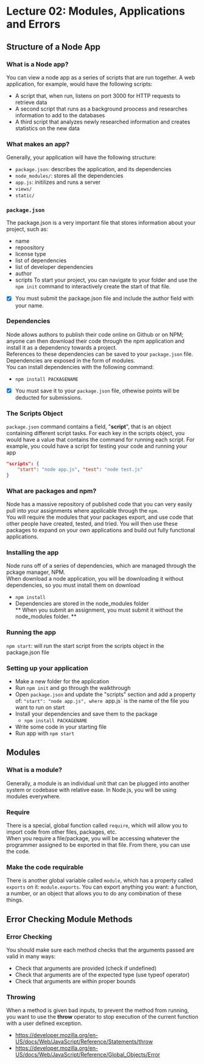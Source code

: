 # Lecture 02: Modules, Applications and Errors 

## Structure of a Node App
### What is a Node app?
You can view a node app as a series of scripts that are run together. A web application, for example, would have the following scripts:
- A script that, when run, listens on port 3000 for HTTP requests to retrieve data
- A second script that runs as a background proocess and researches information to add to the databases
- A third script that analyzes newly researched information and creates statistics on the new data

### What makes an app?
Generally, your application will have the following structure: 
- `package.json`: describes the application, and its dependencies 
- `node_modules/`: stores all the dependencies
- `app.js`: initilizes and runs a server 
- `views/`
- `static/`

### `package.json`
The package.json is a very important file that stores information about your project, such as:
- name
- repoository
- license type 
- list of dependencies 
- list of developer dependencies 
- author
- scripts
To start your project, you can navigate to your folder and use the `npm init` command to interactively create the start of that file. 
- [x] You must submit the package.json file and include the author field with your name. 

### Dependencies 
Node allows authors to publish their code online on Github or on NPM; anyone can then download their code through the npm application and install it as a dependency towards a project.  
References to these dependencies can be saved to your `package.json` file.   
Dependencies are exposed in the form of modules.  
You can install dependencies with the following command:
- `npm install PACKAGENAME`
- [x] You must save it to your `package.json` file, othewise points will be deducted for submissions.

### The Scripts Object
`package.json` command contains a field, "**script**", that is an object containing different script tasks. For each key in the scripts object, you would have a value that contains the command for running each script. For example, you could have a script for testing your code and running your app
```json
"scripts": {
    "start": "node app.js", "test": "node test.js"
}
```

### What are packages and npm?
Node has a massive repository of published code that you can very easily pull into your assignments where applicable through the `npm`.  
You will require the modules that your packages export, and use code that other people have created, tested, and tried. You will then use these packages to expand on your own applications and build out fully functional applications. 

### Installing the app
Node runs off of a series of dependencies, which are managed through the pckage manager, NPM.  
When download a node application, you will be downloading it without dependencies, so you must install them on download 
  + `npm install`
  + Dependencies are stored in the node_modules folder  
** When you submit an assignment, you must submit it without the node_modules folder. **

### Running the app
`npm start`: will run the start script from the scripts object in the package.json file

### Setting up your application
- Make a new folder for the application
- Run `npm init` and go through the walkthrough
- Open `package.json` and update the "scripts" section and add a property of: `"start": "node app.js", where `app.js` is the name of the file you want to run on start 
- Install your dependencies and save them to the package
  + `npm install PACKAGENAME`
- Write some code in your starting file
- Run app with `npm start`


## Modules
### What is a module?
Generally, a module is an individual unit that can be plugged into another system or codebase with relative ease. In Node.js, you will be using modules everywhere. 

### Require
There is a special, global function called `require`, which will allow you to import code from other files, packages, etc.  
When you require a file/package, you will be accessing whatever the programmer assigned to be exported in that file. From there, you can use the code. 

### Make the code requirable
There is another global variable called `module`, which has a property called `exports` on it: `module.exports`. You can export anything you want: a function, a number, or an object that allows you to do any combination of these things. 


## Error Checking Module Methods
### Error Checking
You should make sure each method checks that the arguments passed are valid in many ways: 
  + Check that arguments are provided (check if undefined)
  + Check that arguments are of the expected type (use typeof operator)
  + Check that arguments are within proper bounds

### Throwing 
When a method is given bad inputs, to prevent the method from running, you want to use the **throw** operator to stop execution of the current function with a user defined exception.
+ https://developer.mozilla.org/en-US/docs/Web/JavaScript/Reference/Statements/throw
+ https://developer.mozilla.org/en-US/docs/Web/JavaScript/Reference/Global_Objects/Error